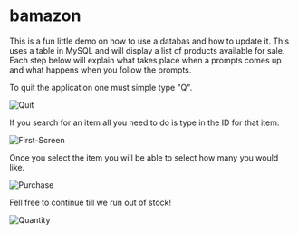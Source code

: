 # bamazon
This is a fun little demo on how to use a databas and how to update it. This uses a table in MySQL and will display a list of products available for sale. Each step below will explain what takes place when a prompts comes up and what happens when you follow the prompts.

To quit the application one must simple type "Q".

![Quit](./images/quit)

If you search for an item all you need to do is type in the ID for that item.

![First-Screen](./images/first-screen)

Once you select the item you will be able to select how many you would like.

![Purchase](./images/purchase)

Fell free to continue till we run out of stock!

![Quantity](./images/quantity)
